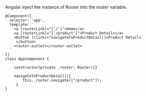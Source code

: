 Angular inject the instance of Router into the router variable.

```
@Component({
  selector: 'app',
  template: `
    <a [routerLink]="['/']">Home</a>
    <a [routerLink]="['/product']">Product Details</a>
    <button (click)="navigateToProductDetail()>Product Details
     </button>
    <router-outlet></router-outlet>
  `
})
class AppComponent {

    constructor(private _router: Router){}

    navigateToProductDetail(){
        this._router.navigate(["/product"]);
     }
}

```
